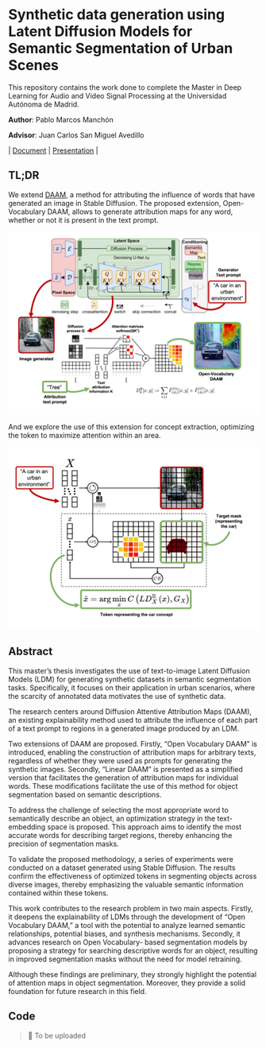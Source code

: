 # Synthetic data generation using Latent Diffusion Models for Semantic Segmentation of Urban Scenes

This repository contains the work done to complete the Master in Deep Learning for Audio and Video Signal Processing at the Universidad Autónoma de Madrid.

**Author**: Pablo Marcos Manchón

**Advisor**: Juan Carlos San Miguel Avedillo

| [Document](./Master%20Thesis.pdf) | [Presentation](./Presentation.pdf) |

## TL;DR

We extend [DAAM](https://github.com/castorini/daam), a method for attributing the influence of words that have generated an image in Stable Diffusion. The proposed extension, Open-Vocabulary DAAM, allows to generate attribution maps for any word, whether or not it is present in the text prompt.

![img](./latex/img/readme/TLDR1.png)

And we explore the use of this extension for concept extraction, optimizing the token to maximize attention within an area.

![img](./latex/img/readme/TLDR2.png)

## Abstract

This master’s thesis investigates the use of text-to-image Latent Diffusion Models (LDM) for generating synthetic datasets in semantic segmentation tasks. Specifically, it focuses on their application in urban scenarios, where the scarcity of annotated data motivates the use of synthetic data.

The research centers around Diffusion Attentive Attribution Maps (DAAM), an existing explainability method used to attribute the influence of each part of a text prompt to regions in a generated image produced by an LDM.

Two extensions of DAAM are proposed. Firstly, “Open Vocabulary DAAM” is introduced, enabling the construction of attribution maps for arbitrary texts, regardless of whether they were used as prompts for generating the synthetic images. Secondly, “Linear DAAM” is presented as a simplified version that facilitates the generation of attribution maps for individual words. These modifications facilitate the use of this method for object segmentation based on semantic descriptions.

To address the challenge of selecting the most appropriate word to semantically describe an object, an optimization strategy in the text-embedding space is proposed. This approach aims to identify the most accurate words for describing target regions, thereby enhancing the precision of segmentation masks.

To validate the proposed methodology, a series of experiments were conducted on a dataset generated using Stable Diffusion. The results confirm the effectiveness of optimized tokens in segmenting objects across diverse images, thereby emphasizing the valuable semantic information contained within these tokens.

This work contributes to the research problem in two main aspects. Firstly, it deepens the explainability of LDMs through the development of “Open Vocabulary DAAM,” a tool with the potential to analyze learned semantic relationships, potential biases, and synthesis mechanisms. Secondly, it advances research on Open Vocabulary- based segmentation models by proposing a strategy for searching descriptive words for an object, resulting in improved segmentation masks without the need for model retraining.

Although these findings are preliminary, they strongly highlight the potential of attention maps in object segmentation. Moreover, they provide a solid foundation for future research in this field.

## Code

> 🚧 To be uploaded
